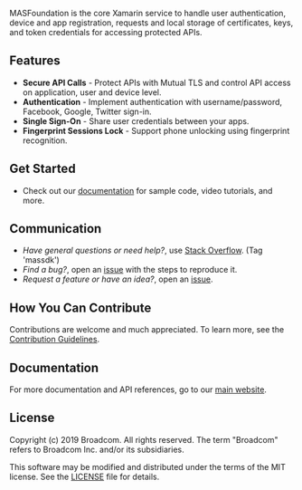 MASFoundation is the core Xamarin service to handle user authentication, device and app registration, requests and local storage of certificates, keys, and token credentials for accessing protected APIs.

## Features
* **Secure API Calls** - Protect APIs with Mutual TLS and control API access on application, user and device level.
* **Authentication** - Implement authentication with username/password, Facebook, Google, Twitter sign-in.
* **Single Sign-On** - Share user credentials between your apps.
* **Fingerprint Sessions Lock** - Support phone unlocking using fingerprint recognition.

## Get Started
* Check out our [documentation][documentation] for sample code, video tutorials, and more.  

## Communication
- *Have general questions or need help?*, use [Stack Overflow][StackOverflow]. (Tag 'massdk')
- *Find a bug?*, open an [issue][issues] with the steps to reproduce it.
- *Request a feature or have an idea?*, open an [issue][issues].

## How You Can Contribute
Contributions are welcome and much appreciated. To learn more, see the [Contribution Guidelines][contributing].

## Documentation
For more documentation and API references, go to our [main website][documentation].

## License
Copyright (c) 2019 Broadcom. All rights reserved.
The term "Broadcom" refers to Broadcom Inc. and/or its subsidiaries.

This software may be modified and distributed under the terms
of the MIT license. See the [LICENSE][license-link] file for details.

[mag]: https://docops.ca.com/mag
[StackOverflow]: http://stackoverflow.com/questions/tagged/massdk
[issues]: https://github.com/CAAPIM/Xamarin-MAS-Foundation/issues
[releases]: ../../releases
[contributing]: /CONTRIBUTING.md
[license-link]: /LICENSE
[documentation]: http://techdocs.broadcom.com/content/broadcom/techdocs/us/en/ca-enterprise-software/layer7-api-management/mobile-sdk-for-ca-mobile-api-gateway/2-0.html
